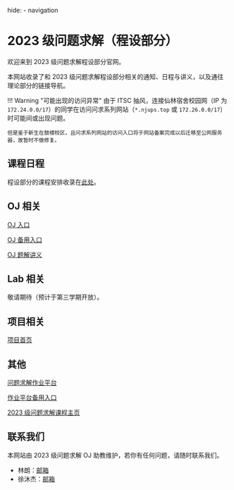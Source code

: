 hide:
    - navigation

# 2023 级问题求解（程设部分）

欢迎来到 2023 级问题求解程设部分官网。

本网站收录了和 2023 级问题求解程设部分相关的通知、日程与讲义，以及通往理论部分的链接导航。

!!! Warning "可能出现的访问异常"
    由于 ITSC 抽风，连接仙林宿舍校园网（IP 为 `172.24.0.0/17`）的同学在访问问求系列网站（`*.njups.top` 或 `172.26.0.0/17`）时可能间或出现问题。

    但是鉴于新生在鼓楼校区，且问求系列网站的访问入口将于网站备案完成以后迁移至公网服务器，故暂时不做修复。

## 课程日程

程设部分的课程安排收录在[此处](schedule/)。

## OJ 相关

[OJ 入口](https://oj.njups.top)

[OJ 备用入口](https://exam.njups.top:8085)

[OJ 题解讲义](oj/)

## Lab 相关

敬请期待（预计于第三学期开放）。

## 项目相关

[项目首页](./program/)

## 其他

[问题求解作业平台](https://t.njups.top)

[作业平台备用入口](http://8.130.93.185:8429/)

[2023 级问题求解课程主页](http://cslabcms.nju.edu.cn/problem_solving/index.php/2023%E7%BA%A7)


## 联系我们

本网站由 2023 级问题求解 OJ 助教维护，若你有任何问题，请随时联系我们。

+ 林朗：[邮箱](mailto:211850008@smail.nju.edu.cn)
+ 徐沐杰：[邮箱](mailto:litrehinn@gmail.com)